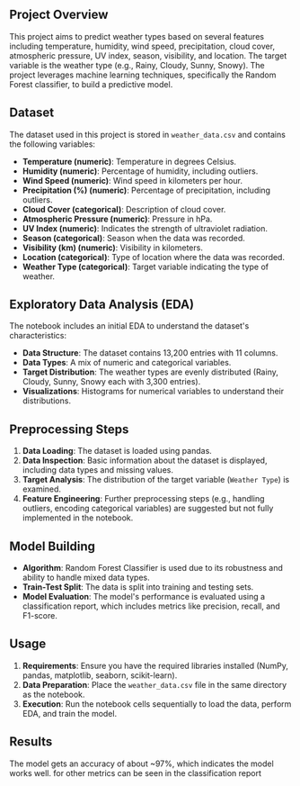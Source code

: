 ## Project Overview
This project aims to predict weather types based on several features including temperature, humidity, wind speed, precipitation, cloud cover, atmospheric pressure, UV index, season, visibility, and location. The target variable is the weather type (e.g., Rainy, Cloudy, Sunny, Snowy). The project leverages machine learning techniques, specifically the Random Forest classifier, to build a predictive model.

## Dataset
The dataset used in this project is stored in `weather_data.csv` and contains the following variables:
- **Temperature (numeric)**: Temperature in degrees Celsius.
- **Humidity (numeric)**: Percentage of humidity, including outliers.
- **Wind Speed (numeric)**: Wind speed in kilometers per hour.
- **Precipitation (%) (numeric)**: Percentage of precipitation, including outliers.
- **Cloud Cover (categorical)**: Description of cloud cover.
- **Atmospheric Pressure (numeric)**: Pressure in hPa.
- **UV Index (numeric)**: Indicates the strength of ultraviolet radiation.
- **Season (categorical)**: Season when the data was recorded.
- **Visibility (km) (numeric)**: Visibility in kilometers.
- **Location (categorical)**: Type of location where the data was recorded.
- **Weather Type (categorical)**: Target variable indicating the type of weather.

## Exploratory Data Analysis (EDA)
The notebook includes an initial EDA to understand the dataset's characteristics:
- **Data Structure**: The dataset contains 13,200 entries with 11 columns.
- **Data Types**: A mix of numeric and categorical variables.
- **Target Distribution**: The weather types are evenly distributed (Rainy, Cloudy, Sunny, Snowy each with 3,300 entries).
- **Visualizations**: Histograms for numerical variables to understand their distributions.

## Preprocessing Steps
1. **Data Loading**: The dataset is loaded using pandas.
2. **Data Inspection**: Basic information about the dataset is displayed, including data types and missing values.
3. **Target Analysis**: The distribution of the target variable (`Weather Type`) is examined.
4. **Feature Engineering**: Further preprocessing steps (e.g., handling outliers, encoding categorical variables) are suggested but not fully implemented in the notebook.

## Model Building
- **Algorithm**: Random Forest Classifier is used due to its robustness and ability to handle mixed data types.
- **Train-Test Split**: The data is split into training and testing sets.
- **Model Evaluation**: The model's performance is evaluated using a classification report, which includes metrics like precision, recall, and F1-score.

## Usage
1. **Requirements**: Ensure you have the required libraries installed (NumPy, pandas, matplotlib, seaborn, scikit-learn).
2. **Data Preparation**: Place the `weather_data.csv` file in the same directory as the notebook.
3. **Execution**: Run the notebook cells sequentially to load the data, perform EDA, and train the model.

## Results
The model gets an accuracy of about ~97%, which indicates the model works well. for other metrics can be seen in the classification report

